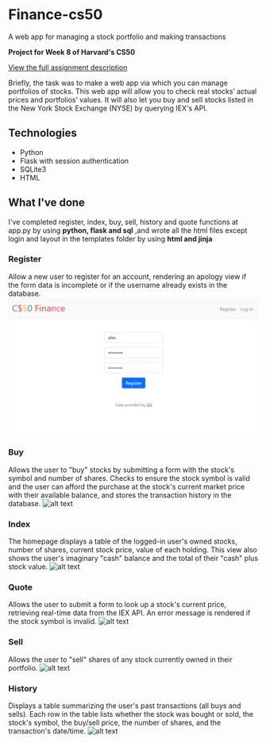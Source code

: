 # Finance-cs50
A web app for managing a stock portfolio and making transactions

**Project for Week 8 of Harvard's CS50**

[View the full assignment description](https://cs50.harvard.edu/x/2020/tracks/web/finance/)

Briefly, the task was to make a web app via which you can manage portfolios of stocks. This web app will allow you to check real stocks’ actual prices and portfolios’ values. It will also let you buy and sell stocks listed in the New York Stock Exchange (NYSE) by querying IEX's API.

## Technologies
* Python
* Flask with session authentication
* SQLite3
* HTML

## What I've done

I've completed register, index, buy, sell, history and quote functions at app.py by using **python, flask and sql** ,and wrote all the html files except login and layout in the templates folder by using **html and jinja**

### Register
Allow a new user to register for an account, rendering an apology view if the form data is incomplete or if the username already exists in the database.
![alt text](https://github.com/OnurAltayTopaloglu/finance-cs50x/blob/main/static/register_img.png)

### Buy
Allows the user to "buy" stocks by submitting a form with the stock's symbol and number of shares. Checks to ensure the stock symbol is valid and the user can afford the purchase at the stock's current market price with their available balance, and stores the transaction history in the database.
![alt text]()

### Index
The homepage displays a table of the logged-in user's owned stocks, number of shares, current stock price, value of each holding. This view also shows the user's imaginary "cash" balance and the total of their "cash" plus stock value.
![alt text]()

### Quote
Allows the user to submit a form to look up a stock's current price, retrieving real-time data from the IEX API. An error message is rendered if the stock symbol is invalid.
![alt text]()



### Sell
Allows the user to "sell" shares of any stock currently owned in their portfolio. 
![alt text]()

### History
Displays a table summarizing the user's past transactions (all buys and sells). Each row in the table lists whether the stock was bought or sold, the stock's symbol, the buy/sell price, the number of shares, and the transaction's date/time.
![alt text]()

